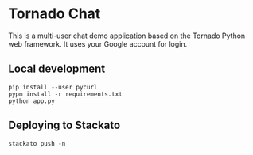 # Tornado Chat

This is a multi-user chat demo application based on the Tornado Python
web framework. It uses your Google account for login.

## Local development

    pip install --user pycurl
    pypm install -r requirements.txt
    python app.py

## Deploying to Stackato

    stackato push -n
